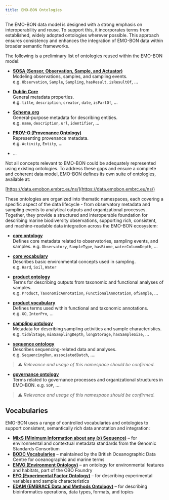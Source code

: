 ```yaml
---
title: EMO-BON Ontologies
---
```


The EMO-BON data model is designed with a strong emphasis on interoperability and reuse. To support this, it incorporates terms from established, widely adopted ontologies wherever possible. This approach ensures consistency and enhances the integration of EMO-BON data within broader semantic frameworks.

The following is a preliminary list of ontologies reused within the EMO-BON model:

- [**SOSA (Sensor, Observation, Sample, and Actuator)**](http://www.w3.org/ns/sosa/)  
  Modeling observations, samples, and sampling events.  
  e.g. `Observation`, `Sample`, `Sampling`, `hasResult`, `isResultOf`, ...

- [**Dublin Core**](http://purl.org/dc/terms/)  
  General metadata properties.  
  e.g. `title`, `description`, `creator`, `date`, `isPartOf`, ...

- [**Schema.org**](https://schema.org/)  
  General-purpose metadata for describing entities.  
  e.g. `name`, `description`, `url`, `identifier`, ...

- [**PROV-O (Provenance Ontology)**](https://www.w3.org/TR/prov-o/)  
  Representing provenance metadata.  
  e.g. `Activity`, `Entity`, ...

- ...


Not all concepts relevant to EMO-BON could be adequately represented using existing ontologies. To address these gaps and ensure a complete and coherent data model, EMO-BON defines its own suite of ontologies, available at:

[https://data.emobon.embrc.eu/ns/](https://data.emobon.embrc.eu/ns/)

These ontologies are organized into thematic namespaces, each covering a specific aspect of the data lifecycle - from observatory metadata and sampling events to analytical outputs and organizational processes. Together, they provide a structured and interoperable foundation for describing marine biodiversity observations, supporting rich, consistent, and machine-readable data integration across the EMO-BON ecosystem:

- [**core ontology**](https://data.emobon.embrc.eu/ns/core/)  
Defines core metadata related to observatories, sampling events, and samples.
e.g. `Observatory`, `SampleType`, `hasBiome`, `waterColumnDepth`, ...

- [**core vocabulary**](https://data.emobon.embrc.eu/ns/core/)  
Describes basic environmental concepts used in sampling.  
e.g. `Hard`, `Soil`, `Water`

- [**product ontology**](https://data.emobon.embrc.eu/ns/product/)  
Terms for describing outputs from taxonomic and functional analyses of samples.   
e.g. `Product`, `TaxonomicAnnotation`, `FunctionalAnnotation`, `ofSample`, ...

- [**product vocabulary**](https://data.emobon.embrc.eu/ns/product_vocab/)  
Defines terms used within functional and taxonomic annotations.  
e.g. `GO`, `InterPro`, ...

- [**sampling ontology**](https://data.emobon.embrc.eu/ns/sampling/)  
Metadata for describing sampling activities and sample characteristics.  
e.g. `tidalStage`, `minSamplingDepth`, `longStorage`, `hasSampleSize`, ...

- [**sequence ontology**](https://data.emobon.embrc.eu/ns/sequence/)  
Describes sequencing-related data and analyses.  
e.g. `SequencingRun`, `associatedBatch`, ....

> ⚠️ *Relevance and usage of this namespace should be confirmed.*

- [**governance ontology**](https://data.emobon.embrc.eu/ns/governance/)  
Terms related to governance processes and organizational structures in EMO-BON.
e.g. `SOP`, ....

> ⚠️ *Relevance and usage of this namespace should be confirmed.*


## Vocabularies

EMO-BON uses a range of controlled vocabularies and ontologies to support consistent, semantically rich data annotation and integration:

- [**MIxS (Minimum Information about any (x) Sequence)**](https://gensc.org/mixs/) – for environmental and contextual metadata standards from the Genomic Standards Consortium
- [**BODC Vocabularies**](https://vocab.nerc.ac.uk/) – maintained by the British Oceanographic Data Centre for oceanographic and marine terms
- [**ENVO (Environment Ontology)**](https://www.ontobee.org/ontology/ENVO) – an ontology for environmental features and habitats, part of the OBO Foundry
- [**EFO (Experimental Factor Ontology)**](https://www.ebi.ac.uk/efo/) – for describing experimental variables and sample characteristics
- [**EDAM (EMBRACE Data and Methods Ontology)**](http://edamontology.org/) – for describing bioinformatics operations, data types, formats, and topics
